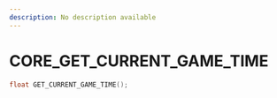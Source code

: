 ```yaml
---
description: No description available 
---
```


# CORE\_GET_CURRENT_GAME_TIME

```cpp
float GET_CURRENT_GAME_TIME();
```